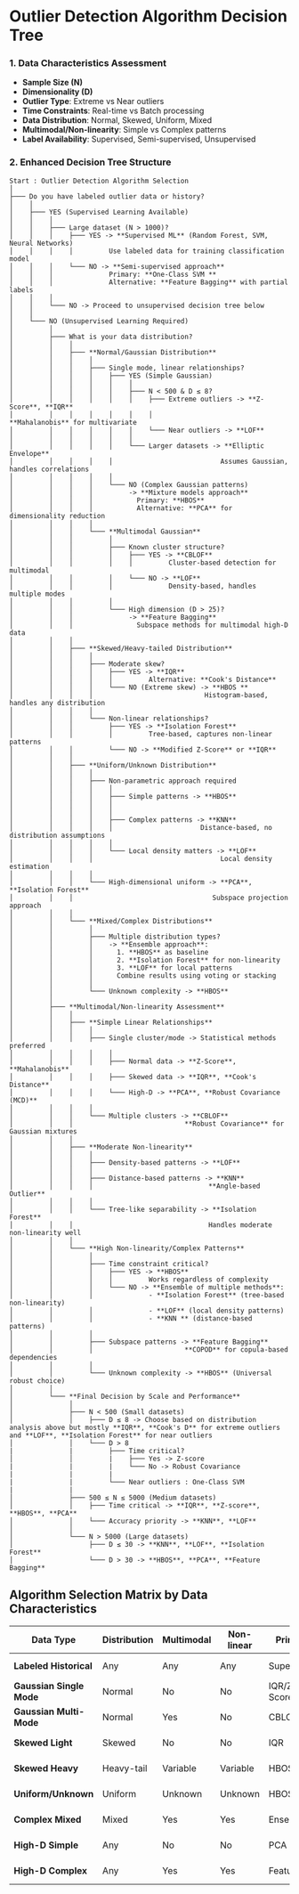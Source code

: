 # Outlier Detection Algorithm Decision Tree

### 1. **Data Characteristics Assessment**
   - **Sample Size (N)**
   - **Dimensionality (D)**
   - **Outlier Type**: Extreme vs Near outliers
   - **Time Constraints**: Real-time vs Batch processing
   - **Data Distribution**: Normal, Skewed, Uniform, Mixed
   - **Multimodal/Non-linearity**: Simple vs Complex patterns
   - **Label Availability**: Supervised, Semi-supervised, Unsupervised

### 2. **Enhanced Decision Tree Structure**

```
Start : Outlier Detection Algorithm Selection
│
├─── Do you have labeled outlier data or history?
│    │
│    ├─── YES (Supervised Learning Available)
│    │    │
│    │    ├─── Large dataset (N > 1000)?
│    │    │    ├─── YES -> **Supervised ML** (Random Forest, SVM, Neural Networks)
│    │    │    │         Use labeled data for training classification model
│    │    │    └─── NO -> **Semi-supervised approach**
│    │    │              Primary: **One-Class SVM **
│    │    │              Alternative: **Feature Bagging** with partial labels
│    │    │
│    │    └─── NO -> Proceed to unsupervised decision tree below
│    │
│    └─── NO (Unsupervised Learning Required)
│         │
│         ├─── What is your data distribution?
│         │    │
│         │    ├─── **Normal/Gaussian Distribution**
│         │    │    │
│         │    │    ├─── Single mode, linear relationships?
│         │    │    │    ├─── YES (Simple Gaussian)
│         │    │    │    │    │
│         │    │    │    │    ├─── N < 500 & D ≤ 8?
│         │    │    │    │    │    ├─── Extreme outliers -> **Z-Score**, **IQR**
│         │    │    │    │    │    │                      **Mahalanobis** for multivariate
│         │    │    │    │    │    └─── Near outliers -> **LOF**
│         │    │    │    │    │
│         │    │    │    │    └─── Larger datasets -> **Elliptic Envelope**
│         │    │    │    │                           Assumes Gaussian, handles correlations
│         │    │    │    │
│         │    │    │    └─── NO (Complex Gaussian patterns)
│         │    │    │         -> **Mixture models approach**
│         │    │    │           Primary: **HBOS** 
│         │    │    │           Alternative: **PCA** for dimensionality reduction
│         │    │    │
│         │    │    └─── **Multimodal Gaussian**
│         │    │         │
│         │    │         ├─── Known cluster structure?
│         │    │         │    ├─── YES -> **CBLOF**
│         │    │         │    │         Cluster-based detection for multimodal
│         │    │         │    └─── NO -> **LOF**
│         │    │         │              Density-based, handles multiple modes
│         │    │         │
│         │    │         └─── High dimension (D > 25)?
│         │    │              -> **Feature Bagging** 
│         │    │                Subspace methods for multimodal high-D data
│         │    │
│         │    ├─── **Skewed/Heavy-tailed Distribution**
│         │    │    │
│         │    │    ├─── Moderate skew?
│         │    │    │    ├─── YES -> **IQR** 
│         │    │    │    │         Alternative: **Cook's Distance**
│         │    │    │    └─── NO (Extreme skew) -> **HBOS **
│         │    │    │                            Histogram-based, handles any distribution
│         │    │    │
│         │    │    └─── Non-linear relationships?
│         │    │         ├─── YES -> **Isolation Forest**
│         │    │         │         Tree-based, captures non-linear patterns
│         │    │         └─── NO -> **Modified Z-Score** or **IQR**
│         │    │
│         │    ├─── **Uniform/Unknown Distribution**
│         │    │    │
│         │    │    ├─── Non-parametric approach required
│         │    │    │    │
│         │    │    │    ├─── Simple patterns -> **HBOS**
│         │    │    │    │                     
│         │    │    │    │
│         │    │    │    ├─── Complex patterns -> **KNN**
│         │    │    │    │                      Distance-based, no distribution assumptions
│         │    │    │    │
│         │    │    │    └─── Local density matters -> **LOF**
│         │    │    │                                Local density estimation
│         │    │    │
│         │    │    └─── High-dimensional uniform -> **PCA**, **Isolation Forest**
│         │    │                                   Subspace projection approach
│         │    │
│         │    └─── **Mixed/Complex Distributions**
│         │         │
│         │         ├─── Multiple distribution types?
│         │         │    -> **Ensemble approach**:
│         │         │      1. **HBOS** as baseline
│         │         │      2. **Isolation Forest** for non-linearity
│         │         │      3. **LOF** for local patterns
│         │         │      Combine results using voting or stacking
│         │         │
│         │         └─── Unknown complexity -> **HBOS**
│         │
│         ├─── **Multimodal/Non-linearity Assessment**
│         │    │
│         │    ├─── **Simple Linear Relationships**
│         │    │    │
│         │    │    ├─── Single cluster/mode -> Statistical methods preferred
│         │    │    │    │
│         │    │    │    ├─── Normal data -> **Z-Score**, **Mahalanobis**
│         │    │    │    ├─── Skewed data -> **IQR**, **Cook's Distance**
│         │    │    │    └─── High-D -> **PCA**, **Robust Covariance (MCD)**
│         │    │    │
│         │    │    └─── Multiple clusters -> **CBLOF**
│         │    │                            **Robust Covariance** for Gaussian mixtures
│         │    │
│         │    ├─── **Moderate Non-linearity**
│         │    │    │
│         │    │    ├─── Density-based patterns -> **LOF**
│         │    │    │
│         │    │    ├─── Distance-based patterns -> **KNN**
│         │    │    │                             **Angle-based Outlier**
│         │    │    │
│         │    │    └─── Tree-like separability -> **Isolation Forest**
│         │    │                                  Handles moderate non-linearity well
│         │    │
│         │    └─── **High Non-linearity/Complex Patterns**
│         │         │
│         │         ├─── Time constraint critical?
│         │         │    ├─── YES -> **HBOS**
│         │         │    │         Works regardless of complexity
│         │         │    └─── NO -> **Ensemble of multiple methods**:
│         │         │              - **Isolation Forest** (tree-based non-linearity)
│         │         │              - **LOF** (local density patterns)  
│         │         │              - **KNN ** (distance-based patterns)
│         │         │
│         │         ├─── Subspace patterns -> **Feature Bagging**
│         │         │                       **COPOD** for copula-based dependencies
│         │         │
│         │         └─── Unknown complexity -> **HBOS** (Universal robust choice)
│         │
│         └─── **Final Decision by Scale and Performance**
│              │
│              ├─── N < 500 (Small datasets)
│              │    ├─── D ≤ 8 -> Choose based on distribution analysis above but mostly **IQR**, **Cook's D** for extreme outliers and **LOF**, **Isolation Forest** for near outliers
│              │    └─── D > 8
|              |         ├─── Time critical?
│              │         |    ├─── Yes -> Z-score
|              |         |    └─── No -> Robust Covariance
|              |         |   
|              |         └─── Near outliers : One-Class SVM  
|              |     
│              ├─── 500 ≤ N ≤ 5000 (Medium datasets)  
│              │    ├─── Time critical -> **IQR**, **Z-score**, **HBOS**, **PCA**
│              │    └─── Accuracy priority -> **KNN**, **LOF**
│              │
│              └─── N > 5000 (Large datasets)
│                   ├─── D ≤ 30 -> **KNN**, **LOF**, **Isolation Forest**
│                   └─── D > 30 -> **HBOS**, **PCA**, **Feature Bagging**
```

## Algorithm Selection Matrix by Data Characteristics

| Data Type                | Distribution | Multimodal | Non-linear | Primary Choice          | Alternative       | Avoid               |
| ------------------------ | ------------ | ---------- | ---------- | ----------------------- | ----------------- | ------------------- |
| **Labeled Historical**   | Any          | Any        | Any        | Supervised ML           | One-Class SVM     | Pure unsupervised   |
| **Gaussian Single Mode** | Normal       | No         | No         | IQR/Z-Score/Mahalanobis | Robust Covariance | HBOS                |
| **Gaussian Multi-Mode**  | Normal       | Yes        | No         | CBLOF                   | LOF               | Statistical methods |
| **Skewed Light**         | Skewed       | No         | No         | IQR                     | Cook's Distance   | Z-Score             |
| **Skewed Heavy**         | Heavy-tail   | Variable   | Variable   | HBOS                    | Isolation Forest  | Statistical methods |
| **Uniform/Unknown**      | Uniform      | Unknown    | Unknown    | HBOS                    | KNN               | Parametric methods  |
| **Complex Mixed**        | Mixed        | Yes        | Yes        | Ensemble                | HBOS              | Single method       |
| **High-D Simple**        | Any          | No         | No         | PCA                     | Robust Covariance | LOF, KNN            |
| **High-D Complex**       | Any          | Yes        | Yes        | Feature Bagging         | HBOS              | Statistical methods |